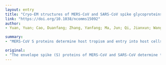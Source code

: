 ```yaml
---
layout: entry
title: "Cryo-EM structures of MERS-CoV and SARS-CoV spike glycoproteins reveal the dynamic receptor binding domains"
link: "https://doi.org/10.1038/ncomms15092"
author:
- Yuan, Yuan; Cao, Duanfang; Zhang, Yanfang; Ma, Jun; Qi, Jianxun; Wang, Qihui; Lu, Guangwen; Wu, Ying; Yan, Jinghua; Shi, Yi; Zhang, Xinzheng; Gao, George F.

summary:
- "MERS-CoV S proteins determine host tropism and entry into host cells. Structures resemble that of other coronaviruses including HKU1, MHV and NL63 reported recently. We captured two states of the RBD with receptor binding region either buried (lying state) or exposed (standing state) The fusion peptide, HR1 region and the central helix are potential targets for eliciting broadly neutralizing antibodies."

original:
- "The envelope spike (S) proteins of MERS-CoV and SARS-CoV determine the virus host tropism and entry into host cells, and constitute a promising target for the development of prophylactics and therapeutics. Here, we present high-resolution structures of the trimeric MERS-CoV and SARS-CoV S proteins in its pre-fusion conformation by single particle cryo-electron microscopy. The overall structures resemble that from other coronaviruses including HKU1, MHV and NL63 reported recently, with the exception of the receptor binding domain (RBD). We captured two states of the RBD with receptor binding region either buried (lying state) or exposed (standing state), demonstrating an inherently flexible RBD readily recognized by the receptor. Further sequence conservation analysis of six human-infecting coronaviruses revealed that the fusion peptide, HR1 region and the central helix are potential targets for eliciting broadly neutralizing antibodies."
---
```


